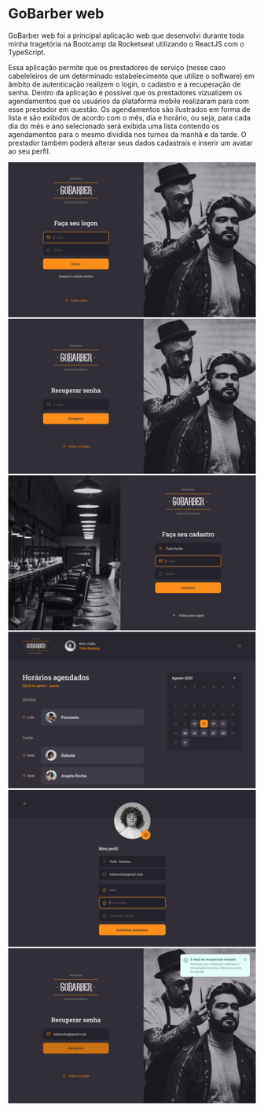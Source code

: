 <h1>GoBarber web</h1>

<p>GoBarber web foi a principal aplicação web que desenvolvi durante toda minha tragetória na Bootcamp da Rocketseat utilizando o ReactJS com o TypeScript.</p>
<p>Essa aplicação permite que os prestadores de serviço (nesse caso cabeleleiros de um determinado estabelecimento que utilize o software) em âmbito de autenticação realizem o login, o cadastro e a recuperação de senha. Dentro da aplicação é possível que os prestadores vizualizem os agendamentos que os usuários da plataforma mobile realizaram para com esse prestador em questão. Os agendamentos são ilustrados em forma de lista e são exibidos de acordo com o mês, dia e horário, ou seja, para cada dia do mês e ano selecionado será exibida uma lista contendo os agendamentos para o mesmo dividida nos turnos da manhã e da tarde. O prestador também poderá alterar seus dados cadastrais e inserir um avatar ao seu perfil.</p>

![](tela01.png) ![](tela02.png)![](tela03.png) ![](tela04.png)![](tela05.png) ![](tela06.png)


